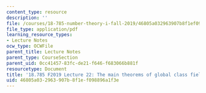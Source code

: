 ```yaml
---
content_type: resource
description: ''
file: /courses/18-785-number-theory-i-fall-2019/46805a032963907b8f1ef098896a1f3e_MIT18_785F19_lec22.pdf
file_type: application/pdf
learning_resource_types:
- Lecture Notes
ocw_type: OCWFile
parent_title: Lecture Notes
parent_type: CourseSection
parent_uid: 0cc41457-83fc-de21-f646-f683066b881f
resourcetype: Document
title: '18.785 F2019 Lecture 22: The main theorems of global class field theory'
uid: 46805a03-2963-907b-8f1e-f098896a1f3e
---
```

